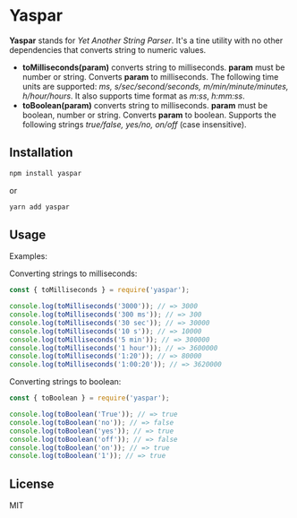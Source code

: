 # Yaspar 

**Yaspar** stands for *Yet Another String Parser*. It's a tine utility with no other dependencies that converts string to numeric values.


- **toMilliseconds(param)** converts string to milliseconds. **param** must be number or string. Converts **param** to milliseconds. The following time units are supported: *ms, s/sec/second/seconds, m/min/minute/minutes, h/hour/hours*. It also supports time format as *m:ss*, *h:mm:ss*.
- **toBoolean(param)** converts string to milliseconds. **param** must be boolean, number or string. Converts **param** to boolean. Supports the following strings *true/false, yes/no, on/off* (case insensitive). 

## Installation

```bash
npm install yaspar
```
or
  
```bash
yarn add yaspar
```

## Usage

Examples:

Converting strings to milliseconds:

```js
const { toMilliseconds } = require('yaspar');

console.log(toMilliseconds('3000')); // => 3000
console.log(toMilliseconds('300 ms')); // => 300
console.log(toMilliseconds('30 sec')); // => 30000
console.log(toMilliseconds('10 s')); // => 10000
console.log(toMilliseconds('5 min')); // => 300000
console.log(toMilliseconds('1 hour')); // => 3600000
console.log(toMilliseconds('1:20')); // => 80000
console.log(toMilliseconds('1:00:20')); // => 3620000
```

Converting strings to boolean:

```js
const { toBoolean } = require('yaspar');

console.log(toBoolean('True')); // => true
console.log(toBoolean('no')); // => false
console.log(toBoolean('yes')); // => true
console.log(toBoolean('off')); // => false
console.log(toBoolean('on')); // => true
console.log(toBoolean('1')); // => true
```

## License

MIT
